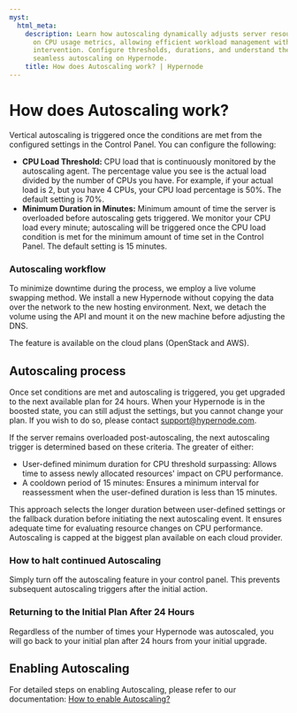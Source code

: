 ```yaml
---
myst:
  html_meta:
    description: Learn how autoscaling dynamically adjusts server resources based
      on CPU usage metrics, allowing efficient workload management without manual
      intervention. Configure thresholds, durations, and understand the workflow for
      seamless autoscaling on Hypernode.
    title: How does Autoscaling work? | Hypernode
---
```


# How does Autoscaling work?

Vertical autoscaling is triggered once the conditions are met from the configured settings in the Control Panel. You can configure the following:

- **CPU Load Threshold:** CPU load that is continuously monitored by the autoscaling agent. The percentage value you see is the actual load divided by the number of CPUs you have. For example, if your actual load is 2, but you have 4 CPUs, your CPU load percentage is 50%. The default setting is 70%.
- **Minimum Duration in Minutes:** Minimum amount of time the server is overloaded before autoscaling gets triggered. We monitor your CPU load every minute; autoscaling will be triggered once the CPU load condition is met for the minimum amount of time set in the Control Panel. The default setting is 15 minutes.

### Autoscaling workflow
To minimize downtime during the process, we employ a live volume swapping method. We install a new Hypernode without copying the data over the network to the new hosting environment. Next, we detach the volume using the API and mount it on the new machine before adjusting the DNS.

The feature is available on the cloud plans (OpenStack and AWS).

## Autoscaling process
Once set conditions are met and autoscaling is triggered, you get upgraded to the next available plan for 24 hours. When your Hypernode is in the boosted state, you can still adjust the settings, but you cannot change your plan. If you wish to do so, please contact support@hypernode.com.

If the server remains overloaded post-autoscaling, the next autoscaling trigger is determined based on these criteria.
The greater of either:
- User-defined minimum duration for CPU threshold surpassing: Allows time to assess newly allocated resources' impact on CPU performance.
- A cooldown period of 15 minutes: Ensures a minimum interval for reassessment when the user-defined duration is less than 15 minutes.

This approach selects the longer duration between user-defined settings or the fallback duration before initiating the next autoscaling event. It ensures adequate time for evaluating resource changes on CPU performance. Autoscaling is capped at the biggest plan available on each cloud provider.

### How to halt continued Autoscaling
Simply turn off the autoscaling feature in your control panel. This prevents subsequent autoscaling triggers after the initial action. 

### Returning to the Initial Plan After 24 Hours
Regardless of the number of times your Hypernode was autoscaled, you will go back to your initial plan after 24 hours from your initial upgrade.

## Enabling Autoscaling

For detailed steps on enabling Autoscaling, please refer to our documentation: [How to enable Autoscaling?](how-to-enable-autoscaling.md)
